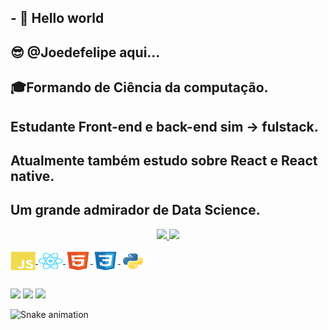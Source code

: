 ## - 👋 Hello world 
## 😎 @Joedefelipe aqui...
## 🎓Formando de Ciência da computação.
## Estudante Front-end e back-end sim -> fulstack.
## Atualmente também estudo sobre React e React native.
## Um grande admirador de Data Science.

<div align="center">
  <a href="https://github.com/Joedefelipe">
  <img height="180em" src="https://github-readme-stats.vercel.app/api?username=Joedefelipe&show_icons=true&theme=dracula&include_all_commits=true&count_private=true"/>
  <img height="180em" src="https://github-readme-stats.vercel.app/api/top-langs/?username=Joedefelipe&layout=compact&langs_count=7&theme=dark"/>
</div>
  
<div style="display: inline_block"><br>
  <img align="center" alt="Joede-Js" height="30" width="40" src="https://raw.githubusercontent.com/devicons/devicon/master/icons/javascript/javascript-plain.svg">
  <img align="center" alt="Joede-React" height="30" width="40" src="https://raw.githubusercontent.com/devicons/devicon/master/icons/react/react-original.svg">
  <img align="center" alt="Joede-HTML" height="30" width="40" src="https://raw.githubusercontent.com/devicons/devicon/master/icons/html5/html5-original.svg">
  <img align="center" alt="Joede-CSS" height="30" width="40" src="https://raw.githubusercontent.com/devicons/devicon/master/icons/css3/css3-original.svg">
  <img align="center" alt="Joede-Python" height="30" width="40" src="https://raw.githubusercontent.com/devicons/devicon/master/icons/python/python-original.svg">
 
</div>
  
  ##
 
<div> 
  <a href="https://instagram.com/joedefelip" target="_blank"><img src="https://img.shields.io/badge/-Instagram-%23E4405F?style=for-the-badge&logo=instagram&logoColor=white" target="_blank"></a>
  <a href = "mailto:felipe-laurindo@hotmail.com"><img src="https://img.shields.io/badge/-Gmail-%23333?style=for-the-badge&logo=gmail&logoColor=white" target="_blank"></a>
  <a href="https://www.linkedin.com/in/jo%C3%A9de-felipe-20754b216/" target="_blank"><img src="https://img.shields.io/badge/-LinkedIn-%230077B5?style=for-the-badge&logo=linkedin&logoColor=white" target="_blank"></a> 
 
  ![Snake animation](https://github.com/Joedefelipe/Joedefelipe/blob/output/github-contribution-grid-snake.svg)
 
</div>

